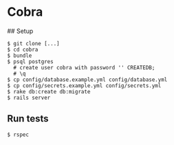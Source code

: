 # Cobra

## Setup

```
$ git clone [...]
$ cd cobra
$ bundle
$ psql postgres
  # create user cobra with password '' CREATEDB;
  # \q
$ cp config/database.example.yml config/database.yml
$ cp config/secrets.example.yml config/secrets.yml
$ rake db:create db:migrate
$ rails server
```

## Run tests
```
$ rspec
```
